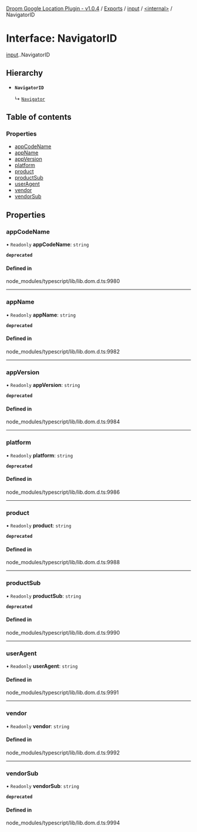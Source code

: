 [Droom Google Location Plugin - v1.0.4](../README.md) / [Exports](../modules.md) / [input](../modules/input.md) / [<internal\>](../modules/input._internal_.md) / NavigatorID

# Interface: NavigatorID

[input](../modules/input.md).[<internal>](../modules/input._internal_.md).NavigatorID

## Hierarchy

- **`NavigatorID`**

  ↳ [`Navigator`](input._internal_.Navigator.md)

## Table of contents

### Properties

- [appCodeName](input._internal_.NavigatorID.md#appcodename)
- [appName](input._internal_.NavigatorID.md#appname)
- [appVersion](input._internal_.NavigatorID.md#appversion)
- [platform](input._internal_.NavigatorID.md#platform)
- [product](input._internal_.NavigatorID.md#product)
- [productSub](input._internal_.NavigatorID.md#productsub)
- [userAgent](input._internal_.NavigatorID.md#useragent)
- [vendor](input._internal_.NavigatorID.md#vendor)
- [vendorSub](input._internal_.NavigatorID.md#vendorsub)

## Properties

### appCodeName

• `Readonly` **appCodeName**: `string`

**`deprecated`**

#### Defined in

node_modules/typescript/lib/lib.dom.d.ts:9980

___

### appName

• `Readonly` **appName**: `string`

**`deprecated`**

#### Defined in

node_modules/typescript/lib/lib.dom.d.ts:9982

___

### appVersion

• `Readonly` **appVersion**: `string`

**`deprecated`**

#### Defined in

node_modules/typescript/lib/lib.dom.d.ts:9984

___

### platform

• `Readonly` **platform**: `string`

**`deprecated`**

#### Defined in

node_modules/typescript/lib/lib.dom.d.ts:9986

___

### product

• `Readonly` **product**: `string`

**`deprecated`**

#### Defined in

node_modules/typescript/lib/lib.dom.d.ts:9988

___

### productSub

• `Readonly` **productSub**: `string`

**`deprecated`**

#### Defined in

node_modules/typescript/lib/lib.dom.d.ts:9990

___

### userAgent

• `Readonly` **userAgent**: `string`

#### Defined in

node_modules/typescript/lib/lib.dom.d.ts:9991

___

### vendor

• `Readonly` **vendor**: `string`

#### Defined in

node_modules/typescript/lib/lib.dom.d.ts:9992

___

### vendorSub

• `Readonly` **vendorSub**: `string`

**`deprecated`**

#### Defined in

node_modules/typescript/lib/lib.dom.d.ts:9994
